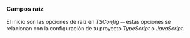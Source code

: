### Campos raíz

El inicio son las opciones de raíz en *TSConfig* ⏤ estas opciones se relacionan con la configuración de tu proyecto *TypeScript* o *JavaScript*.
